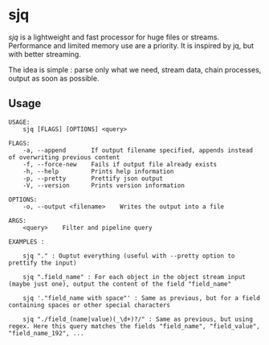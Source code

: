 # sjq

*sjq* is a lightweight and fast processor for huge files or streams. Performance and limited memory use are a priority. It is inspired by jq, but with better streaming.

The idea is simple : parse only what we need, stream data, chain processes, output as soon as possible.

## Usage

```
USAGE:
    sjq [FLAGS] [OPTIONS] <query>

FLAGS:
    -a, --append       If output filename specified, appends instead of overwriting previous content
    -f, --force-new    Fails if output file already exists
    -h, --help         Prints help information
    -p, --pretty       Prettify json output
    -V, --version      Prints version information

OPTIONS:
    -o, --output <filename>    Writes the output into a file

ARGS:
    <query>    Filter and pipeline query

EXAMPLES :

	sjq "." : Ouptut everything (useful with --pretty option to prettify the input)

	sjq ".field_name" : For each object in the object stream input (maybe just one), output the content of the field "field_name"

	sjq '."field_name with space"' : Same as previous, but for a field containing spaces or other special characters

	sjq "./field_(name|value)(_\d+)?/" : Same as previous, but using regex. Here this query matches the fields "field_name", "field_value", "field_name_192", ...
```